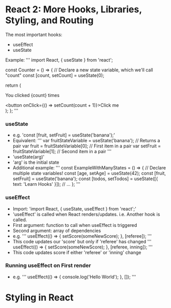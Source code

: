 # React 2: More Hooks, Libraries, Styling, and Routing

The most important hooks:
- useEffect
- useState

Example:
'''
import React, { useState } from 'react';

const Counter = () => {
  // Declare a new state variable, which we'll call "count"
  const [count, setCount] = useState(0);

  return (
    <div>
      <p>You clicked {count} times</p>
      <button onClick={() => setCount(count + 1)}>Click me</button>
    </div>
  );
};
'''

### useState
- e.g. 'const [fruit, setFruit] = useState('banana');'
- Equivalent: 
'''
var fruitStateVariable = useState('banana'); // Returns a pair
var fruit = fruitStateVariable[0]; // First item in a pair
var setFruit = fruitStateVariable[1]; // Second item in a pair
'''
- 'useState(arg)'
- 'arg' is the initial state 
- Additional example:
'''
const ExampleWithManyStates = () => {
  // Declare multiple state variables!
  const [age, setAge] = useState(42);
  const [fruit, setFruit] = useState('banana');
  const [todos, setTodos] = useState([{ text: 'Learn Hooks' }]);
  // ...
};
'''

### useEffect
- Import:
'import React, { useState, useEffect } from 'react';'
- 'useEffect' is called when React renders/updates. i.e. Another hook is called.
- First argument: function to call when useEffect is triggered
- Second argument: array of dependencies
- e.g.
'''
useEffect(() => {
  setScore(someNewScore);
}, [referee]);
'''
- This code updates our 'score' but only if 'referee' has changed
'''
useEffect(() => {
  setScore(someNewScore);
}, [referee, inning]);
'''
- This code updates score if either 'referee' or 'inning' change

### Running useEffect on First render
- e.g.
'''
useEffect(() => {
  console.log('Hello World');
}, []);
'''

# Styling in React
